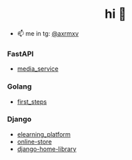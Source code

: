 <h1 align="center">hi 👋</h1>

- 📫 me in tg: [@axrmxv](https://t.me/axrmxv)


### FastAPI
- [media_service](https://github.com/axrmxv/media_service)

### Golang
- [first_steps](https://github.com/axrmxv/go_first_steps)
  
### Django
- [elearning_platform](https://github.com/axrmxv/elearning_platform)
- [online-store](https://github.com/axrmxv/online-store)
- [django-home-library](https://github.com/axrmxv/django-home-library)
